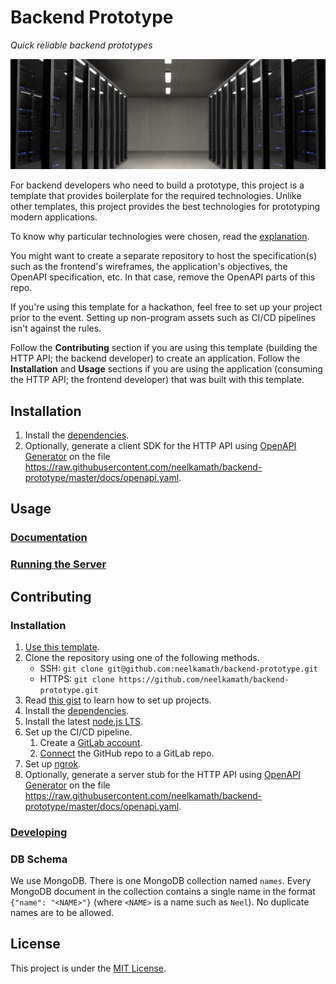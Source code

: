 # Backend Prototype

_Quick reliable backend prototypes_

![Cover](cover.jpg)

For backend developers who need to build a prototype, this project is a template that provides boilerplate for the required technologies. Unlike other templates, this project provides the best technologies for prototyping modern applications.

To know why particular technologies were chosen, read the [explanation](docs/explanation.md).

You might want to create a separate repository to host the specification(s) such as the frontend's wireframes, the application's objectives, the OpenAPI specification, etc. In that case, remove the OpenAPI parts of this repo.

If you're using this template for a hackathon, feel free to set up your project prior to the event. Setting up non-program assets such as CI/CD pipelines isn't against the rules.

Follow the **Contributing** section if you are using this template (building the HTTP API; the backend developer) to create an application. Follow the **Installation** and **Usage** sections if you are using the application (consuming the HTTP API; the frontend developer) that was built with this template.

## Installation

1. Install the [dependencies](docs/dependencies.md).
1. Optionally, generate a client SDK for the HTTP API using [OpenAPI Generator](https://openapi-generator.tech/) on the file https://raw.githubusercontent.com/neelkamath/backend-prototype/master/docs/openapi.yaml.

## Usage

### [Documentation](https://neelkamath.gitlab.io/backend-prototype/)

### [Running the Server](docs/production.md)

## Contributing

### Installation

1. [Use this template](https://github.com/neelkamath/backend-prototype/generate).
1. Clone the repository using one of the following methods.
    - SSH: `git clone git@github.com:neelkamath/backend-prototype.git`
    - HTTPS: `git clone https://github.com/neelkamath/backend-prototype.git`
1. Read [this gist](https://gist.github.com/neelkamath/df9198b13ac344b17938a7909cdb31f2) to learn how to set up projects.
1. Install the [dependencies](docs/dependencies.md).
1. Install the latest [node.js LTS](https://nodejs.org/en/download/).
1. Set up the CI/CD pipeline.
    1. Create a [GitLab account](https://gitlab.com/users/sign_up).
    1. [Connect](https://docs.gitlab.com/ee/ci/ci_cd_for_external_repos/github_integration.html) the GitHub repo to a GitLab repo.
1. Set up [ngrok](https://dashboard.ngrok.com/).
1. Optionally, generate a server stub for the HTTP API using [OpenAPI Generator](https://openapi-generator.tech/) on the file https://raw.githubusercontent.com/neelkamath/backend-prototype/master/docs/openapi.yaml.

### [Developing](docs/developing.md)

### DB Schema

We use MongoDB. There is one MongoDB collection named `names`. Every MongoDB document in the collection contains a single name in the format `{"name": "<NAME>"}` (where `<NAME>` is a name such as `Neel`). No duplicate names are to be allowed.

## License

This project is under the [MIT License](LICENSE).